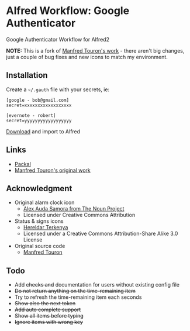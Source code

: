 Alfred Workflow: Google Authenticator
=====================================

Google Authenticator Workflow for Alfred2

**NOTE:** This is a fork of [Manfred Touron's work](https://github.com/moul/alfred-workflow-gauth) - there aren't big changes, just a couple of bug fixes and new icons to match my environment. 


Installation
------------

Create a `~/.gauth` file with your secrets, ie:

```
[google - bob@gmail.com]
secret=xxxxxxxxxxxxxxxxxx

[evernote - robert]
secret=yyyyyyyyyyyyyyyyyy
```

[Download](https://github.com/golimpio/alfred-workflow-gauth/raw/master/Google%20Authenticator.alfredworkflow) and import to Alfred


Links
-----

- [Packal](http://www.packal.org/workflow/gauth)
- [Manfred Touron's original work](https://github.com/moul/alfred-workflow-gauth)


Acknowledgment
--------------

- Original alarm clock icon
  - [Alex Auda Samora from The Noun Project](http://thenounproject.com/razerk/) 
  - Licensed under Creative Commons Attribution
- Status & signs icons
  - [Hereldar Terkenya](http://hereldar.deviantart.com/)
  - Licensed under a Creative Commons Attribution-Share Alike 3.0 License
- Original source code
  - [Manfred Touron](https://github.com/moul)



Todo
----

- Add ~~checks and~~ documentation for users without existing config file
- ~~Do not return anything on the time-remaining item~~
- Try to refresh the time-remaining item each seconds
- ~~Show also the next token~~
- ~~Add auto complete support~~
- ~~Show all items before typing~~
- ~~Ignore items with wrong key~~ 
